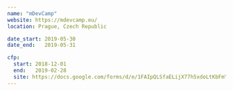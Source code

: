 ```yaml
---
name: "mDevCamp"
website: https://mdevcamp.eu/
location: Prague, Czech Republic

date_start: 2019-05-30
date_end:   2019-05-31

cfp:
  start: 2018-12-01
  end:   2019-02-28
  site: https://docs.google.com/forms/d/e/1FAIpQLSfaELijX77h5xdoLtKbFmYeZGjHOpkGp7lV5JDrzcxOJP68Ow/viewform
---
```

